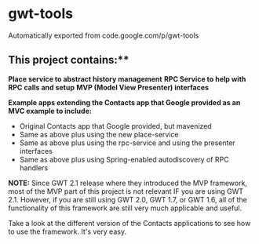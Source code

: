 # gwt-tools
Automatically exported from code.google.com/p/gwt-tools

## This project contains:**

**Place service to abstract history management**
**RPC Service to help with RPC calls and setup**
**MVP (Model View Presenter) interfaces**

**Example apps extending the Contacts app that Google provided as an MVC example to include:**
* Original Contacts app that Google provided, but mavenized
* Same as above plus using the new place-service
* Same as above plus using the rpc-service and using the presenter interfaces
* Same as above plus using Spring-enabled autodiscovery of RPC handlers

**NOTE:** Since GWT 2.1 release where they introduced the MVP framework, most of the MVP part of this project is not relevant IF you are using GWT 2.1. However, if you are still using GWT 2.0, GWT 1.7, or GWT 1.6, all of the functionality of this framework are still very much applicable and useful.

Take a look at the different version of the Contacts applications to see how to use the framework. It's very easy.
